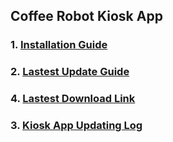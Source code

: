 ## Coffee Robot Kiosk App

### 1. [Installation Guide](Installation/1_InstallationGuide.md)

### 2. [Lastest Update Guide](Installation/2_LastestUpdateGuide.md)

### 4. [Lastest Download Link](Installation/3_LastestDownloadLink.md)

### 3. [Kiosk App Updating Log](Installation/4_KioskAppUpdatingLog.md)
